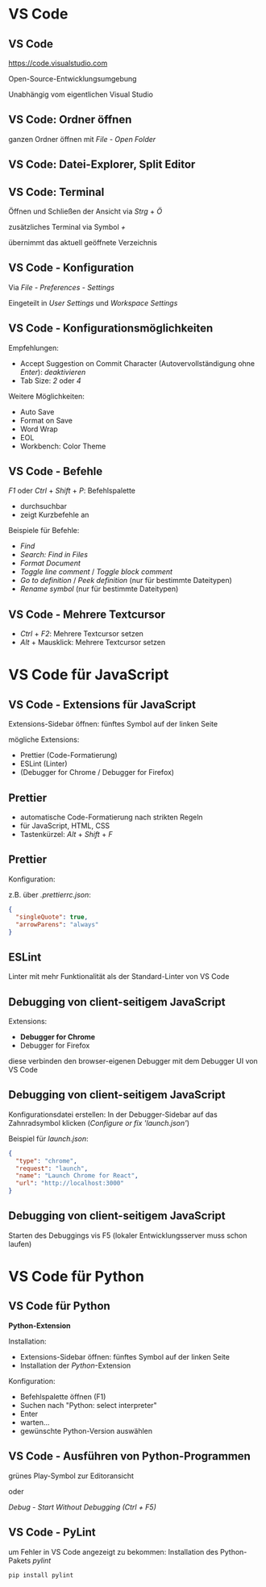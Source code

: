 # VS Code

## VS Code

https://code.visualstudio.com

Open-Source-Entwicklungsumgebung

Unabhängig vom eigentlichen Visual Studio

## VS Code: Ordner öffnen

ganzen Ordner öffnen mit _File_ - _Open Folder_

## VS Code: Datei-Explorer, Split Editor

## VS Code: Terminal

Öffnen und Schließen der Ansicht via _Strg_ + _Ö_

zusätzliches Terminal via Symbol _+_

übernimmt das aktuell geöffnete Verzeichnis

## VS Code - Konfiguration

Via _File - Preferences - Settings_

Eingeteilt in _User Settings_ und _Workspace Settings_

## VS Code - Konfigurationsmöglichkeiten

Empfehlungen:

- Accept Suggestion on Commit Character (Autovervollständigung ohne _Enter_): _deaktivieren_
- Tab Size: _2_ oder _4_

Weitere Möglichkeiten:

- Auto Save
- Format on Save
- Word Wrap
- EOL
- Workbench: Color Theme

## VS Code - Befehle

_F1_ oder _Ctrl_ + _Shift_ + _P_: Befehlspalette

- durchsuchbar
- zeigt Kurzbefehle an

Beispiele für Befehle:

- _Find_
- _Search: Find in Files_
- _Format Document_
- _Toggle line comment_ / _Toggle block comment_
- _Go to definition_ / _Peek definition_ (nur für bestimmte Dateitypen)
- _Rename symbol_ (nur für bestimmte Dateitypen)

## VS Code - Mehrere Textcursor

- _Ctrl_ + _F2_: Mehrere Textcursor setzen
- _Alt_ + Mausklick: Mehrere Textcursor setzen

# VS Code für JavaScript

## VS Code - Extensions für JavaScript

Extensions-Sidebar öffnen: fünftes Symbol auf der linken Seite

mögliche Extensions:

- Prettier (Code-Formatierung)
- ESLint (Linter)
- (Debugger for Chrome / Debugger for Firefox)

## Prettier

- automatische Code-Formatierung nach strikten Regeln
- für JavaScript, HTML, CSS
- Tastenkürzel: _Alt_ + _Shift_ + _F_

## Prettier

Konfiguration:

z.B. über _.prettierrc.json_:

```json
{
  "singleQuote": true,
  "arrowParens": "always"
}
```

## ESLint

Linter mit mehr Funktionalität als der Standard-Linter von VS Code

## Debugging von client-seitigem JavaScript

Extensions:

- **Debugger for Chrome**
- Debugger for Firefox

diese verbinden den browser-eigenen Debugger mit dem Debugger UI von VS Code

## Debugging von client-seitigem JavaScript

Konfigurationsdatei erstellen: In der Debugger-Sidebar auf das Zahnradsymbol klicken (_Configure or fix 'launch.json'_)

Beispiel für _launch.json_:

```json
{
  "type": "chrome",
  "request": "launch",
  "name": "Launch Chrome for React",
  "url": "http://localhost:3000"
}
```

## Debugging von client-seitigem JavaScript

Starten des Debuggings vis F5 (lokaler Entwicklungsserver muss schon laufen)

# VS Code für Python

## VS Code für Python

**Python-Extension**

Installation:

- Extensions-Sidebar öffnen: fünftes Symbol auf der linken Seite
- Installation der _Python_-Extension

Konfiguration:

- Befehlspalette öffnen (F1)
- Suchen nach "Python: select interpreter"
- Enter
- warten...
- gewünschte Python-Version auswählen

## VS Code - Ausführen von Python-Programmen

grünes Play-Symbol zur Editoransicht

oder

_Debug_ - _Start Without Debugging (Ctrl + F5)_

## VS Code - PyLint

um Fehler in VS Code angezeigt zu bekommen: Installation des Python-Pakets _pylint_

```bash
pip install pylint
```

